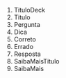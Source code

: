 1. TituloDeck
2. Titulo
3. Pergunta
4. Dica
5. Correto
6. Errado
7. Resposta
8. SaibaMaisTitulo
9. SaibaMais
